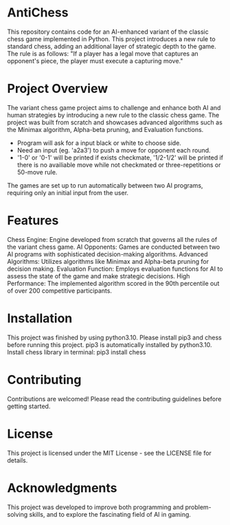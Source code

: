 # AntiChess

This repository contains code for an AI-enhanced variant of the classic chess game implemented in Python. This project introduces a new rule to standard chess, adding an additional layer of strategic depth to the game. The rule is as follows: "If a player has a legal move that captures an opponent's piece, the player must execute a capturing move."

# Project Overview

The variant chess game project aims to challenge and enhance both AI and human strategies by introducing a new rule to the classic chess game. The project was built from scratch and showcases advanced algorithms such as the Minimax algorithm, Alpha-beta pruning, and Evaluation functions.

- Program will ask for a input black or white to choose side.
- Need an input (eg. 'a2a3')  to push a move for opponent each round.
- '1-0' or '0-1' will be printed if exists checkmate, '1/2-1/2' will be printed if there is no availiable move while not    checkmated or three-repetitions or 50-move rule.

The games are set up to run automatically between two AI programs, requiring only an initial input from the user.

# Features

Chess Engine: Engine developed from scratch that governs all the rules of the variant chess game.
AI Opponents: Games are conducted between two AI programs with sophisticated decision-making algorithms.
Advanced Algorithms: Utilizes algorithms like Minimax and Alpha-beta pruning for decision making.
Evaluation Function: Employs evaluation functions for AI to assess the state of the game and make strategic decisions.
High Performance: The implemented algorithm scored in the 90th percentile out of over 200 competitive participants.

# Installation

This project was finished by using python3.10. Please install pip3 and chess before running this project.
pip3 is automatically installed by python3.10.
Install chess library in terminal: pip3 install chess

# Contributing

Contributions are welcomed! Please read the contributing guidelines before getting started.

# License

This project is licensed under the MIT License - see the LICENSE file for details.

# Acknowledgments

This project was developed to improve both programming and problem-solving skills, and to explore the fascinating field of AI in gaming.





